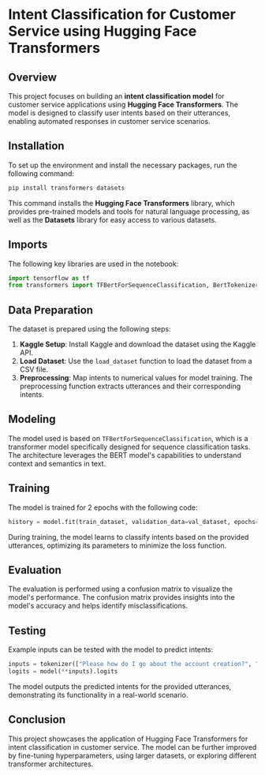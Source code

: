 # Intent Classification for Customer Service using Hugging Face Transformers

## Overview
This project focuses on building an **intent classification model** for customer service applications using **Hugging Face Transformers**. The model is designed to classify user intents based on their utterances, enabling automated responses in customer service scenarios.

## Installation
To set up the environment and install the necessary packages, run the following command:
```bash
pip install transformers datasets
```
This command installs the **Hugging Face Transformers** library, which provides pre-trained models and tools for natural language processing, as well as the **Datasets** library for easy access to various datasets.

## Imports
The following key libraries are used in the notebook:
```python
import tensorflow as tf
from transformers import TFBertForSequenceClassification, BertTokenizerFast
```

## Data Preparation
The dataset is prepared using the following steps:
1. **Kaggle Setup**: Install Kaggle and download the dataset using the Kaggle API.
2. **Load Dataset**: Use the `load_dataset` function to load the dataset from a CSV file.
3. **Preprocessing**: Map intents to numerical values for model training. The preprocessing function extracts utterances and their corresponding intents.

## Modeling
The model used is based on `TFBertForSequenceClassification`, which is a transformer model specifically designed for sequence classification tasks. The architecture leverages the BERT model's capabilities to understand context and semantics in text.

## Training
The model is trained for 2 epochs with the following code:
```python
history = model.fit(train_dataset, validation_data=val_dataset, epochs=2)
```
During training, the model learns to classify intents based on the provided utterances, optimizing its parameters to minimize the loss function.

## Evaluation
The evaluation is performed using a confusion matrix to visualize the model's performance. The confusion matrix provides insights into the model's accuracy and helps identify misclassifications.

## Testing
Example inputs can be tested with the model to predict intents:
```python
inputs = tokenizer(["Please how do I go about the account creation?", "After setting up my account, I feel like I need to change it. How do I go about that?", "How do I know how much I need to pay?", "Purchased a product, which I now want to change"], padding=True, return_tensors="tf")
logits = model(**inputs).logits
```
The model outputs the predicted intents for the provided utterances, demonstrating its functionality in a real-world scenario.

## Conclusion
This project showcases the application of Hugging Face Transformers for intent classification in customer service. The model can be further improved by fine-tuning hyperparameters, using larger datasets, or exploring different transformer architectures.
